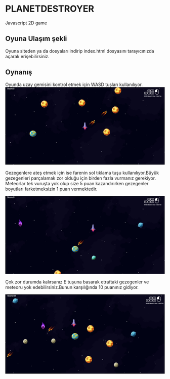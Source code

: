 # PLANETDESTROYER
Javascript 2D game
## Oyuna Ulaşım şekli
Oyuna siteden ya da dosyaları indirip index.html dosyasını tarayıcınızda açarak erişebilirsiniz.
## Oynanış
Oyunda uzay gemisini kontrol etmek için WASD tuşları kullanılıyor.
![alt text](https://github.com/emircubukcu/planetDestoyer/blob/main/resim/SS1.png "Game")

Gezegenlere ateş etmek için ise farenin sol tıklama tuşu kullanılıyor.Büyük gezegenleri parçalamak zor olduğu için birden fazla vurmanız gerekiyor.
Meteorlar tek vuruşta yok olup size 5 puan kazandırırken gezegenler boyutları farketmeksizin 1 puan vermektedir.

![alt text](https://github.com/emircubukcu/planetDestoyer/blob/main/resim/SS2.png "Game")

Çok zor durumda kalırsanız E tuşuna basarak etraftaki gezegenler ve meteoru yok edebilirsiniz.Bunun karşılığında 10 puanınız gidiyor.

![alt text](https://github.com/emircubukcu/planetDestoyer/blob/main/resim/SS3.png "Game")
